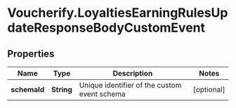 # Voucherify.LoyaltiesEarningRulesUpdateResponseBodyCustomEvent

## Properties

Name | Type | Description | Notes
------------ | ------------- | ------------- | -------------
**schemaId** | **String** | Unique identifier of the custom event schema | [optional] 


